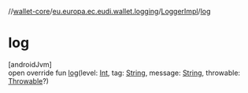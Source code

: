 //[wallet-core](../../../index.md)/[eu.europa.ec.eudi.wallet.logging](../index.md)/[LoggerImpl](index.md)/[log](log.md)

# log

[androidJvm]\
open override fun [log](log.md)(level: [Int](https://kotlinlang.org/api/latest/jvm/stdlib/kotlin/-int/index.html),
tag: [String](https://kotlinlang.org/api/latest/jvm/stdlib/kotlin/-string/index.html),
message: [String](https://kotlinlang.org/api/latest/jvm/stdlib/kotlin/-string/index.html),
throwable: [Throwable](https://kotlinlang.org/api/latest/jvm/stdlib/kotlin/-throwable/index.html)?)
